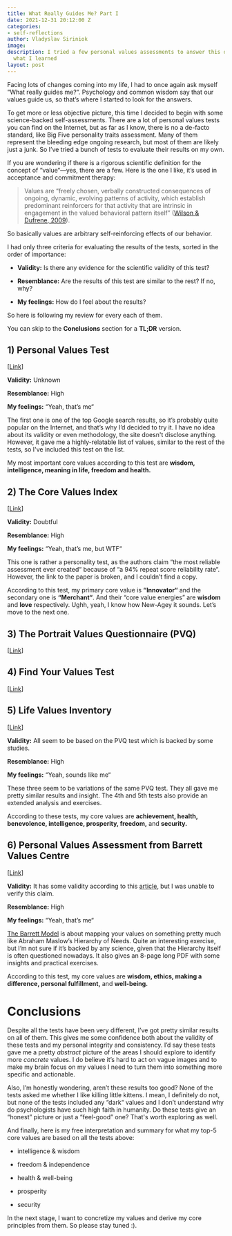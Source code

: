```yaml
---
title: What Really Guides Me? Part I
date: 2021-12-31 20:12:00 Z
categories:
- self-reflections
author: Vladyslav Siriniok
image: 
description: I tried a few personal values assessments to answer this question, here's
  what I learned
layout: post
---
```


Facing lots of changes coming into my life, I had to once again ask myself “What really guides me?“. Psychology and common wisdom say that our values guide us, so that’s where I started to look for the answers.

To get more or less objective picture, this time I decided to begin with some science-backed self-assessments. There are a lot of personal values tests you can find on the Internet, but as far as I know, there is no a de-facto standard, like Big Five personality traits assessment. Many of them represent the bleeding edge ongoing research, but most of them are likely just a junk. So I’ve tried a bunch of tests to evaluate their results on my own.

If you are wondering if there is a rigorous scientific definition for the concept of “value“—yes, there are a few. Here is the one I like, it’s used in acceptance and commitment therapy:

> Values are “freely chosen, verbally constructed consequences of ongoing, dynamic, evolving patterns of activity, which establish predominant reinforcers for that activity that are intrinsic in engagement in the valued behavioral pattern itself” ([Wilson & Dufrene, 2009](https://www.ncbi.nlm.nih.gov/pmc/articles/PMC2686995/#bhan-32-01-06-Wilson1)).

So basically values are arbitrary self-reinforcing effects of our behavior.

I had only three criteria for evaluating the results of the tests, sorted in the order of importance:

* **Validity:** Is there any evidence for the scientific validity of this test?

* **Resemblance:** Are the results of this test are similar to the rest? If no, why?

* **My feelings:** How do I feel about the results?

So here is following my review for every each of them.

You can skip to the **Conclusions** section for a **TL;DR** version.

## 1)  Personal Values Test

\[[Link](https://personalvalu.es/personal-values-test)\]

**Validity:** Unknown

**Resemblance:** High

**My feelings:** “Yeah, that’s me“

The first one is one of the top Google search results, so it’s probably quite popular on the Internet, and that’s why I’d decided to try it. I have no idea about its validity or even methodology, the site doesn't disclose anything. However, it gave me a highly-relatable list of values, similar to the rest of the tests, so I've included this test on the list.

My most important core values according to this test are **wisdom, intelligence, meaning in life, freedom and health.**

## 2) The Core Values Index

\[[Link](https://consciousendeavors.org/core-values-index)\]

**Validity:** Doubtful

**Resemblance:** High

**My feelings:** “Yeah, that’s me, but WTF“

This one is rather a personality test, as the authors claim “the most reliable assessment ever created“ because of “a 94% repeat score reliability rate“. However, the link to the paper is broken, and I couldn’t find a copy.

According to this test, my primary core value is **“Innovator“** and the secondary one is **“Merchant“**. And their “core value energies” are **wisdom** and **love** respectively. Ughh, yeah, I know how New-Agey it sounds. Let’s move to the next one.

## 3) The Portrait Values Questionnaire (PVQ)

\[[Link](https://www.idrlabs.com/human-values/test.php)\]

## 4) Find Your Values Test

\[[Link](http://findyourvalues.com/personality-test/)\]

## 5) Life Values Inventory

\[[Link](https://www.lifevaluesinventory.org/index.html)\]

**Validity:** All seem to be based on the PVQ test which is backed by some studies.

**Resemblance:** High

**My feelings:** “Yeah, sounds like me“

These three seem to be variations of the same PVQ test. They all gave me pretty similar results and insight. The 4th and 5th tests also provide an extended analysis and exercises.

According to these tests, my core values are **achievement, health, benevolence, intelligence, prosperity, freedom,** and **security.**

## 6) Personal Values Assessment from Barrett Values Centre

\[[Link](https://www.valuescentre.com/tools-assessments/pva/)\]

**Validity:** It has some validity according to this [article](https://positivepsychology.com/values-questionnaire/), but I was unable to verify this claim.

**Resemblance:** High

**My feelings:** “Yeah, that’s me“

[The Barrett Model](https://www.valuescentre.com/barrett-model/) is about mapping your values on something pretty much like Abraham Maslow’s Hierarchy of Needs. Quite an interesting exercise, but I’m not sure if it’s backed by any science, given that the Hierarchy itself is often questioned nowadays. It also gives an 8-page long PDF with some insights and practical exercises.

According to this test, my core values are **wisdom, ethics, making a difference, personal fulfillment,** and **well-being.**

# **Conclusions**

Despite all the tests have been very different, I’ve got pretty similar results on all of them. This gives me some confidence both about the validity of these tests and my personal integrity and consistency. I’d say these tests gave me a pretty *abstract* picture of the areas I should explore to identify more *concrete* values. I do believe it’s hard to act on vague images and to make my brain focus on my values I need to turn them into something more specific and actionable.

Also, I’m honestly wondering, aren’t these results too good? None of the tests asked me whether I like killing little kittens. I mean, I definitely do not, but none of the tests included any “dark“ values and I don’t understand why do psychologists have such high faith in humanity. Do these tests give an “honest” picture or just a “feel-good” one? That's worth exploring as well.

And finally, here is my free interpretation and summary for what my top-5 core values are based on all the tests above:

* intelligence & wisdom

* freedom & independence

* health & well-being

* prosperity

* security

In the next stage, I want to concretize my values and derive my core principles from them. So please stay tuned :).